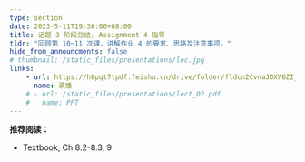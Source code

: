 ```yaml
---
type: section
date: 2023-5-11T19:30:00+08:00
title: 话题 3 阶段总结; Assignment 4 指导
tldr: "回顾第 10~11 次课，讲解作业 4 的要求、思路及注意事项。"
hide_from_announcments: false
# thumbnail: /static_files/presentations/lec.jpg
links:
    - url: https://h8pqt7tpdf.feishu.cn/drive/folder/fldcn2CvnaJDXV6ZIjPGVVSacrd
      name: 录播
    # - url: /static_files/presentations/lect_02.pdf
    #   name: PPT
---
```


**推荐阅读：**

- Textbook, Ch 8.2-8.3, 9
